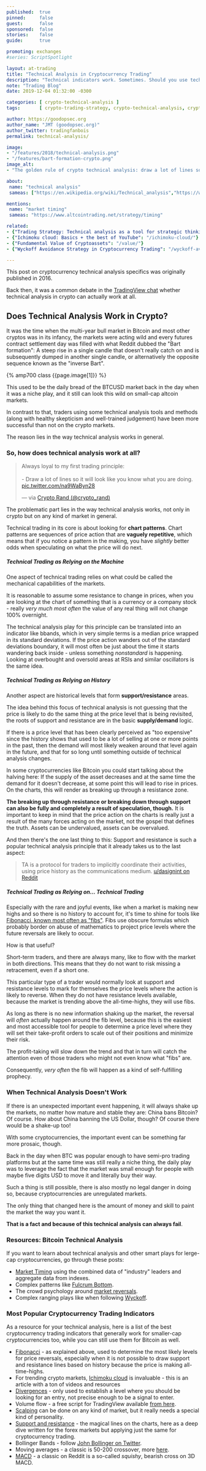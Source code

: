 ```yaml
---
published:  true
pinned:     false
guest:      false
sponsored:  false
stories:    false
guide:      true

promoting: exchanges
#series: ScriptSpotlight

layout: at-trading
title: "Technical Analysis in Cryptocurrency Trading"
description: "Technical indicators work. Sometimes. Should you use technical analysis for crypto?"
note: "Trading Blog"
date: 2019-12-04 01:32:00 -0300

categories: [ crypto-technical-analysis ]
tags:       [ crypto-trading-strategy, crypto-technical-analysis, crypto-fundamentals ]

author: https://goodopsec.org
author_name: "JMT (goodopsec.org)"
author_twitter: tradingfanbois
permalink: technical-analysis/

image:
- "/features/2018/technical-analysis.png"
- "/features/bart-formation-crypto.png"
image_alt:
- "The golden rule of crypto technical analysis: draw a lot of lines so that everyone will think you know what you're talking about. Credits @crypto_rand"

about:
 name: "technical analysis"
 sameas: ["https://en.wikipedia.org/wiki/Technical_analysis","https://www.investopedia.com/university/technical/"]

mentions:
 name: "market timing"
 sameas: "https://www.altcointrading.net/strategy/timing"

related:
- {"Trading Strategy: Technical analysis as a tool for strategic thinking": "/strategy/technical/"}
- {"Ichimoku cloud: Basics + the best of YouTube": "/ichimoku-cloud/"}
- {"Fundamental Value of Cryptoassets": "/value/"}
- {"Wyckoff Avoidance Strategy in Cryptocurrency Trading": "/wyckoff-avoidance/"}

---
```


This post on cryptocurrency technical analysis specifics was originally published in 2016.

Back then, it was a common debate in the [TradingView chat](https://bit.ly/at-tvd-eth) whether technical analysis in crypto can actually work at all.

## Does Technical Analysis Work in Crypto?

It was the time when the multi-year bull market in Bitcoin and most other cryptos was in its infancy, the markets were acting wild and every futures contract settlement day was filled with what Reddit dubbed the "Bart formation": A steep rise in a single candle that doesn't really catch on and is subsequently dumped in another single candle, or alternatively the opposite sequence known as the "inverse Bart".

{% amp700 class {{page.image[1]}} %}

This used to be the daily bread of the BTCUSD market back in the day when it was a niche play, and it still can look this wild on small-cap altcoin markets.

In contrast to that, traders using some technical analysis tools and methods (along with healthy skepticism and well-trained judgement) have been more successful than not on the crypto markets.

The reason lies in the way technical analysis works in general.

### So, how does technical analysis work at all?

<blockquote class="twitter-tweet" data-lang="en-gb"><p lang="en" dir="ltr">Always loyal to my first trading principle:<br><br>- Draw a lot of lines so it will look like you know what you are doing. <a href="https://t.co/na9WaByn28">pic.twitter.com/na9WaByn28</a></p>&mdash; via <a href="https://twitter.com/crypto_rand/status/959190245643255809?ref_src=twsrc%5Etfw">Crypto Rand (@crypto_rand)</a></blockquote>

The problematic part lies in the way technical analysis works, not only in crypto but on any kind of market in general.

Technical trading in its core is about looking for **chart patterns**. Chart patterns are sequences of price action that are **vaguely repetitive**, which means that if you notice a pattern in the making, you have *slightly* better odds when speculating on what the price will do next.

##### Technical Trading as Relying on the Machine

One aspect of technical trading relies on what could be called the mechanical capabilities of the markets.

It is reasonable to assume some resistance to change in prices, when you are looking at the chart of something that is a currency or a company stock - really *very much most often* the value of any real thing will not change 100% overnight.

The technical analysis play for this principle can be translated into an indicator like bbands, which in very simple terms is a median price wrapped in its standard deviations. If the price action wanders out of the standard deviations boundary, it will most often be just about the time it starts wandering back inside - unless something *nonstandard* is happening. Looking at overbought and oversold areas at RSIs and similar oscillators is the same idea.

##### Technical Trading as Relying on History

Another aspect are historical levels that form **support/resistance** areas.

The idea behind this focus of technical analysis is not guessing that the price is likely to do the same thing at the price level that is being revisited, the roots of support and resistance are in the basic **supply/demand** logic.

If there is a price level that has been clearly perceived as "too expensive" since the history shows that used to be a lot of selling at one or more points in the past, then the demand will most likely weaken around that level again in the future, and that for so long until something outside of technical analysis changes.

In some cryptocurrencies like Bitcoin you could start talking about the halving here: If the supply of the asset decreases and at the same time the demand for it doesn't decrease, at some point this will lead to rise in prices. On the charts, this will render as breaking up through a resistance zone.

**The breaking up through resistance or breaking down through support can also be fully and completely a result of speculation, though.** It is important to keep in mind that the price action on the charts is really just a result of the many forces acting on the market, not the gospel that defines the truth. Assets can be undervalued, assets can be overvalued.

And then there's the one last thing to this: Support and resistance is such a popular technical analysis principle that it already takes us to the last aspect:

> TA is a protocol for traders to implicitly coordinate their activities, using price history as the communications medium. [u/dasignint on Reddit](https://www.reddit.com/r/BitcoinMarkets/comments/7vnm87/psa_technical_analysis_is_a_madeup_term_to_hide/dttvtdg/)

##### Technical Trading as Relying on... Technical Trading

Especially with the rare and joyful events, like when a market is making new highs and so there is no history to account for, it's time to shine for tools like [Fibonacci, known most often as "fibs"](/strategy/fibs). Fibs use obscure formulas which probably border on abuse of mathematics to project price levels where the future reversals are likely to occur.

How is that useful?

Short-term traders, and there are always many, like to flow with the market in both directions. This means that they do not want to risk missing a retracement, even if a short one.

This particular type of a trader would normally look at support and resistance levels to mark for themselves the price levels where the action is likely to reverse. When they do not have resistance levels available, because the market is trending above the all-time-highs, they will use fibs.

As long as there is no new information shaking up the market, the reversal will *often* actually happen around the fib level, because this is the easiest and most accessible tool for people to determine a price level where they will set their take-profit orders to scale out of their positions and minimize their risk.

The profit-taking will slow down the trend and that in turn will catch the attention even of those traders who might not even know what "fibs" are.

Consequently, *very often* the fib will happen as a kind of self-fulfilling prophecy.


### When Technical Analysis Doesn't Work

If there is an unexpected important event happening, it will always shake up the markets, no matter how mature and stable they are: China bans Bitcoin? Of course. How about China banning the US Dollar, though? Of course there would be a shake-up too!

With some cryptocurrencies, the important event can be something far more prosaic, though.

Back in the day when BTC was popular enough to have semi-pro trading platforms but at the same time was still really a niche thing, the daily play was to leverage the fact that the market was small enough for people with maybe five digits USD to move it and literally buy their way.

Such a thing is still possible, there is also mostly no legal danger in doing so, because cryptocurrencies are unregulated markets.

The only thing that changed here is the amount of money and skill to paint the market the way you want it.

**That is a fact and because of this technical analysis can always fail**.


### Resources: Bitcoin Technical Analysis

If you want to learn about technical analysis and other smart plays for lerge-cap cryptocurrencies, go through these posts:

* [Market Timing](/strategy/timing/) using the combined data of "industry" leaders and aggregate data from indexes.
* Complex patterns like [Fulcrum Bottom](/strategy/fulcrum-bottom/).
* The crowd psychology around [market reversals](/strategy/reversals/).
* Complex ranging plays like when following [Wyckoff](/strategy/wyckoff-ranging-markets/).

### Most Popular Cryptocurrency Trading Indicators

As a resource for your technical analysis, here is a list of the best cryptocurrency trading indicators
that generally work for smaller-cap cryptocurrencies too, while you can still use them for Bitcoin as well.

* [Fibonacci](/strategy/fibs/) - as explained above, used to determine the most likely levels for price reversals, especially when it is not possible to draw support and resistance lines based on history because the price is making all-time-highs.
* For trending crypto markets, [Ichimoku cloud](/ichimoku-cloud/) is invaluable - this is an article with a ton of videos and resources
* [Divergences](/divergences/) - only used to establish a level where you should be looking for an entry, not precise enough to be a signal to enter.
* Volume flow - a free script for TradingView available [from here](https://www.tradingview.com/script/EHTKtnIt-ST-Volume-Flow-v6/).
* [Scalping](/strategy/scalping/) can be done on any kind of market, but it really needs a special kind of personality.
* [Support and resistance](http://forextraininggroup.com/how-to-trade-support-and-resistance-in-the-forex-market/) - the magical lines on the charts, here as a deep dive written for the forex markets but applying just the same for cryptocurrency trading.
* Bollinger Bands - follow [John Bollinger on Twitter](https://twitter.com/bbands).
* Moving averages - a classic is 50-200 crossover, more [here](http://thereformedbroker.com/2012/03/22/golden-crosses-the-bible/).
* [MACD](https://www.investopedia.com/stock-analysis/cotd/022614/bullish-and-bearish-macd-crossovers-lnkd-wyn-amt-twc.aspx) - a classic on Reddit is a so-called *squishy*, bearish cross on 3D MACD.

